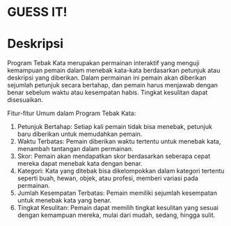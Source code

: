 # GUESS IT! 

# Deskripsi
Program Tebak Kata merupakan permainan interaktif yang menguji kemampuan pemain dalam menebak kata-kata berdasarkan petunjuk atau deskripsi yang diberikan. Dalam permainan ini pemain akan diberikan sejumlah petunjuk secara bertahap, dan pemain harus menjawab dengan benar sebelum waktu atau kesempatan habis. Tingkat kesulitan dapat disesuaikan. 

Fitur-fitur Umum dalam Program Tebak Kata:

1. Petunjuk Bertahap: Setiap kali pemain tidak bisa menebak, petunjuk baru diberikan untuk memudahkan pemain.
2. Waktu Terbatas: Pemain diberikan waktu tertentu untuk menebak kata, menambah tantangan dalam permainan.
3. Skor: Pemain akan mendapatkan skor berdasarkan seberapa cepat mereka dapat menebak kata dengan benar.
4. Kategori: Kata yang ditebak bisa dikelompokkan dalam kategori tertentu seperti buah, hewan, objek, atau profesi, memberi variasi pada permainan.
5. Jumlah Kesempatan Terbatas: Pemain memiliki sejumlah kesempatan untuk menebak kata yang benar.
6. Tingkat Kesulitan: Pemain dapat memilih tingkat kesulitan yang sesuai dengan kemampuan mereka, mulai dari mudah, sedang, hingga sulit. 
